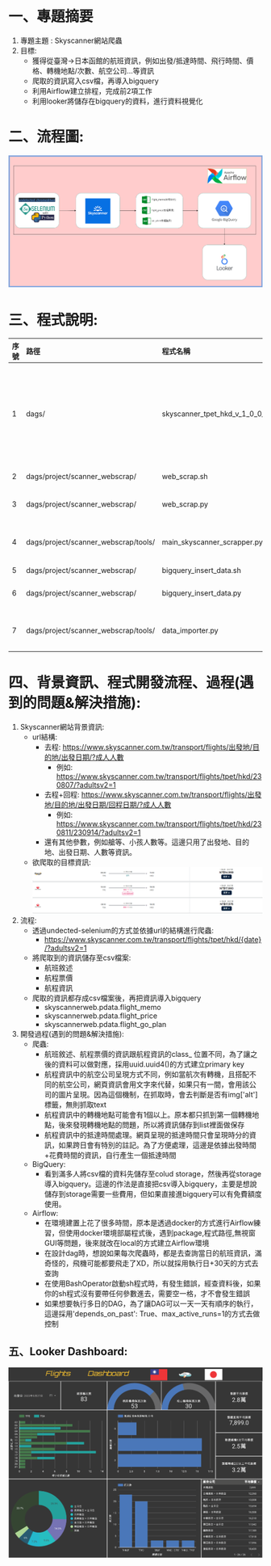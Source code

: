 # 一、專題摘要
1. 專題主題 : Skyscanner網站爬蟲
2. 目標:
   * 獲得從臺灣->日本函館的航班資訊，例如出發/抵達時間、飛行時間、價格、轉機地點/次數、航空公司...等資訊
   * 爬取的資訊寫入csv檔，再導入bigquery
   * 利用Airflow建立排程，完成前2項工作
   * 利用looker將儲存在bigquery的資料，進行資料視覺化
# 二、流程圖:
![link](images/流程圖.png)
# 三、程式說明:
序號|路徑|程式名稱|功能敘述
|:---|:----|:----|:----|
1|dags/|skyscanner_tpet_hkd_v_1_0_0_dag.py|1.Airflow的排程程式，共有3個Task:<br>a. calculate_future_date_task:依據執行日期+30日，並搭配xcom作為後續爬蟲的日期參數<br>b. web_scrab:使用Bash的方式呼叫web_scrap.sh程式。<br>c. date_bigquery:使用Bash的方式呼叫bigquery_insert_data.sh程式
2|dags/project/scanner_webscrap/|web_scrap.sh|呼叫爬蟲主程式，必需提供的參數分別為 出發地、抵達地、出發日期
3|dags/project/scanner_webscrap/|web_scrap.py|呼叫main_skyscanner_scrapper.py，進行爬取相關資訊
4|dags/project/scanner_webscrap/tools/|main_skyscanner_scrapper.py|1.爬取資訊的主要程式<br>2.分成去程&去程+回程的版本<br>3.預設:搭機人數為1人、僅查詢去程資訊
5|dags/project/scanner_webscrap/|bigquery_insert_data.sh|呼叫資料導入bigquery程式
6|dags/project/scanner_webscrap/|bigquery_insert_data.py|讀取/date目錄中的csv檔，呼叫data_importer.py，分別將最新的檔案導入bigquery
7|dags/project/scanner_webscrap/tools/|data_importer.py|1.建立bigquery連線<br>2.讀取預先建立好的schema(bigquery_config.py)<br>3.導入資料
# 四、背景資訊、程式開發流程、過程(遇到的問題&解決措施):
1. Skyscanner網站背景資訊:
   * url結構:
     - 去程: https://www.skyscanner.com.tw/transport/flights/出發地/目的地/出發日期/?成人人數
       - 例如: https://www.skyscanner.com.tw/transport/flights/tpet/hkd/230807/?adultsv2=1
     - 去程+回程: https://www.skyscanner.com.tw/transport/flights/出發地/目的地/出發日期/回程日期/?成人人數
       - 例如: https://www.skyscanner.com.tw/transport/flights/tpet/hkd/230811/230914/?adultsv2=1
     - 還有其他參數，例如艙等、小孩人數等。這邊只用了出發地、目的地、出發日期、人數等資訊。
   * 欲爬取的目標資訊:
     ![link](images/目標資訊.PNG)
2. 流程:
   * 透過undected-selenium的方式並依據url的結構進行爬蟲:
     - https://www.skyscanner.com.tw/transport/flights/tpet/hkd/{date}/?adultsv2=1
   * 將爬取到的資訊儲存至csv檔案:
     - 航班敘述
     - 航程票價
     - 航程資訊
   * 爬取的資訊都存成csv檔案後，再把資訊導入bigquery
     - skyscannerweb.pdata.flight_memo
     - skyscannerweb.pdata.flight_price
     - skyscannerweb.pdata.flight_go_plan
3. 開發過程(遇到的問題&解決措施):
   * 爬蟲:
     - 航班敘述、航程票價的資訊跟航程資訊的class_ 位置不同，為了讓之後的資料可以做對應，採用uuid.uuid4()的方式建立primary key
     - 航程資訊中的航空公司呈現方式不同，例如當航次有轉機，且搭配不同的航空公司，網頁資訊會用文字來代替，如果只有一間，會用該公司的圖片呈現。因為這個機制，在抓取時，會去判斷是否有img['alt']標籤，無則抓取text
     - 航程資訊中的轉機地點可能會有1個以上。原本都只抓到第一個轉機地點，後來發現轉機地點的問題，所以將資訊儲存到list裡面做保存
     - 航程資訊中的抵達時間處理。網頁呈現的抵達時間只會呈現時分的資訊，如果跨日會有特別的註記。為了方便處理，這邊是依據出發時間+花費時間的資訊，自行產生一個抵達時間
   * BigQuery:
     - 看到滿多人將csv檔的資料先儲存至colud storage，然後再從storage導入bigquery。這邊的作法是直接把csv導入bigquery，主要是想說儲存到storage需要一些費用，但如果直接進bigquery可以有免費額度使用。
   * Airflow:
     - 在環境建置上花了很多時間，原本是透過docker的方式進行Airflow練習，但使用docker環境部屬程式後，遇到package,程式路徑,無視窗GUI等問題，後來就改在local的方式建立Airflow環境
     - 在設計dag時，想說如果每次爬蟲時，都是去查詢當日的航班資訊，滿奇怪的，飛機可能都要飛走了XD，所以就採用執行日+30天的方式去查詢
     - 在使用BashOperator啟動sh程式時，有發生錯誤，經查資料後，如果你的sh程式沒有要帶任何參數進去，需要空一格，才不會發生錯誤
     - 如果想要執行多日的DAG，為了讓DAG可以一天一天有順序的執行，這邊採用'depends_on_past': True、max_active_runs=1的方式去做控制
## 五、Looker Dashboard:
![link](images/臺灣-日本函館航班儀表板.png)

    
    

